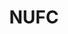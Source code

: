 ---
title: NUFC
crosslinks:
- nufcirclejerk
- soccer
- soccerstreams
- safc
- chelseafc
- CasualUK
- HeartofMidlothianFC
- reddevils
- BiggerThanYouThought
- LiverpoolFC
- Hammers
- nononono
- modnews
- speedrun
- pics
- cringe
- SoundersFC
- Gunners
- avfc
---